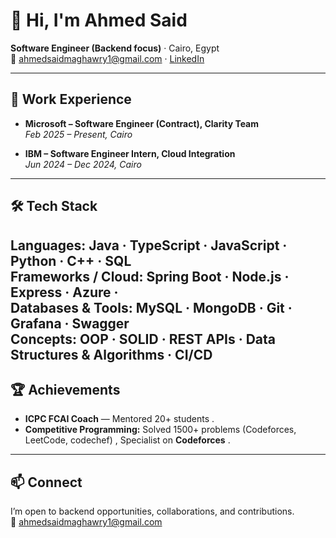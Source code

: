 # 👋 Hi, I'm Ahmed Said

**Software Engineer (Backend focus)** · Cairo, Egypt  
📧 ahmedsaidmaghawry1@gmail.com ·  [LinkedIn](https://www.linkedin.com/in/ahmed-said-6b00a0207/) 

---

## 💼 Work Experience

- **Microsoft – Software Engineer (Contract), Clarity Team**  
  *Feb 2025 – Present, Cairo*  

- **IBM – Software Engineer Intern, Cloud Integration**  
  *Jun 2024 – Dec 2024, Cairo*  

---

## 🛠️ Tech Stack
**Languages:** Java · TypeScript · JavaScript · Python · C++ · SQL  
**Frameworks / Cloud:** Spring Boot · Node.js · Express · Azure ·  
**Databases & Tools:** MySQL · MongoDB · Git · Grafana · Swagger  
**Concepts:** OOP · SOLID · REST APIs · Data Structures & Algorithms · CI/CD
---

## 🏆 Achievements
- **ICPC FCAI Coach** — Mentored 20+ students .  
- **Competitive Programming:** Solved 1500+ problems (Codeforces, LeetCode, codechef) , Specialist on **Codeforces** .

---

## 📫 Connect
I’m open to backend opportunities, collaborations, and contributions.  
📧 ahmedsaidmaghawry1@gmail.com
